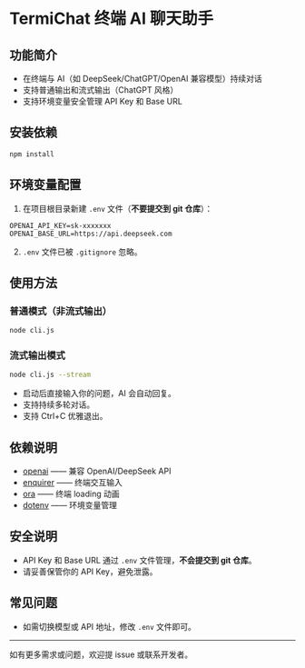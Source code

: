 # TermiChat 终端 AI 聊天助手

## 功能简介

- 在终端与 AI（如 DeepSeek/ChatGPT/OpenAI 兼容模型）持续对话
- 支持普通输出和流式输出（ChatGPT 风格）
- 支持环境变量安全管理 API Key 和 Base URL

## 安装依赖

```bash
npm install
```

## 环境变量配置

1. 在项目根目录新建 `.env` 文件（**不要提交到 git 仓库**）：

```
OPENAI_API_KEY=sk-xxxxxxx
OPENAI_BASE_URL=https://api.deepseek.com
```

2. `.env` 文件已被 `.gitignore` 忽略。

## 使用方法

### 普通模式（非流式输出）

```bash
node cli.js
```

### 流式输出模式

```bash
node cli.js --stream
```

- 启动后直接输入你的问题，AI 会自动回复。
- 支持持续多轮对话。
- 支持 Ctrl+C 优雅退出。

## 依赖说明

- [openai](https://www.npmjs.com/package/openai) —— 兼容 OpenAI/DeepSeek API
- [enquirer](https://www.npmjs.com/package/enquirer) —— 终端交互输入
- [ora](https://www.npmjs.com/package/ora) —— 终端 loading 动画
- [dotenv](https://www.npmjs.com/package/dotenv) —— 环境变量管理

## 安全说明

- API Key 和 Base URL 通过 `.env` 文件管理，**不会提交到 git 仓库**。
- 请妥善保管你的 API Key，避免泄露。

## 常见问题

- 如需切换模型或 API 地址，修改 `.env` 文件即可。

---

如有更多需求或问题，欢迎提 issue 或联系开发者。
